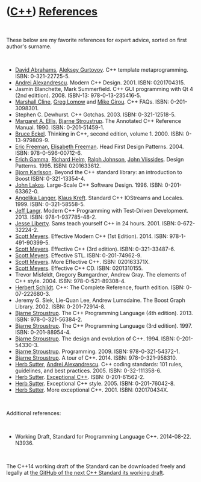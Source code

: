 



 

 

 

 

 

([C++](Cpp.htm)) [References](CppReferences.htm)
================================================

 

These below are my favorite references for expert advice, sorted on
first author's surname.

 

-   [David Abrahams](CppDavidAbrahams.htm), [Aleksey
    Gurtovoy](CppAlekseyGurtovoy.htm). C++ template metaprogramming.
    ISBN: 0-321-22725-5.
-   [Andrei Alexandrescu](CppAndreiAlexandrescu.htm). Modern C++ Design.
    2001. ISBN: 0201704315.
-   Jasmin Blanchette, Mark Summerfield. C++ GUI programming with Qt 4
    (2nd edittion). 2008. ISBN-13: 978-0-13-235416-5.
-   [Marshall Cline](CppMarshallCline.htm), [Greg
    Lomow](CppGregLomow.htm) and [Mike Girou](CppMikeGirou.htm).
    C++ FAQs. ISBN: 0-201-3098301.
-   Stephen C. Dewhurst. C++ Gotchas. 2003. ISBN: 0-321-12518-5.
-   [Margaret A. Ellis](CppMargaretAEllis.htm), [Bjarne
    Stroustrup](CppBjarneStroustrup.htm). The Annotated C++
    Reference Manual. 1990. ISBN: 0-201-51459-1.
-   [Bruce Eckel](CppBruceEckel.htm). Thinking in C++, second edition,
    volume 1. 2000. ISBN: 0-13-979809-9.
-   [Eric Freeman](CppEricFreeman.htm), [Elisabeth
    Freeman](CppElisabethFreeman.htm). Head First Design Patterns. 2004.
    ISBN: 978-0-596-00712-6.
-   [Erich Gamma](CppErichGamma.htm), [Richard
    Helm](CppRichardHelm.htm), [Ralph Johnson](CppRalphJohnson.htm),
    [John Vlissides](CppJohnVlissides.htm). Design Patterns. 1995.
    ISBN: 0201633612.
-   [Bjorn Karlsson](CppBjornKarlsson.htm). Beyond the C++ standard
    library: an introduction to Boost ISBN: 0-321-13354-4.
-   [John Lakos](CppJohnLakos.htm). Large-Scale C++ Software Design.
    1996. ISBN: 0-201-63362-0.
-   [Angelika Langer](CppAngelikaLanger.htm), [Klaus
    Kreft](CppKlausKreft.htm). Standard C++ IOStreams and Locales. 1999.
    ISBN: 0-321-58558-5.
-   [Jeff Langr](CppJeffLangr.htm). Modern C++ Programming with
    Test-Driven Development. 2013. ISBN: 978-1-937785-48-2.
-   [Jesse Liberty](CppJesseLiberty.htm). Sams teach yourself C++ in
    24 hours. 2001. ISBN: 0-672-32224-2.
-   [Scott Meyers](CppScottMeyers.htm). Effective Modern C++
    (1st Edition). 2014. ISBN: 978-1-491-90399-5.
-   [Scott Meyers](CppScottMeyers.htm). Effective C++ (3rd edition).
    ISBN: 0-321-33487-6.
-   [Scott Meyers](CppScottMeyers.htm). Effective STL.
    ISBN: 0-201-74962-9.
-   [Scott Meyers](CppScottMeyers.htm). More Effective C++.
    ISBN: 020163371X.
-   [Scott Meyers](CppScottMeyers.htm). Effective C++ CD.
    ISBN: 0201310155.
-   Trevor Misfeldt, Gregory Bumgardner, Andrew Gray. The elements of
    C++ style. 2004. ISBN: 978-0-521-89308-4.
-   [Herbert Schildt](CppHerbertSchildt.htm). C++: The Complete
    Reference, fourth edition. ISBN: 0-07-222680-3.
-   Jeremy G. Siek, Lie-Quan Lee, Andrew Lumsdaine. The Boost
    Graph Library. 2002. ISBN: 0-201-72914-8.
-   [Bjarne Stroustrup](CppBjarneStroustrup.htm). The C++ Programming
    Language (4th edition). 2013. ISBN: 978-0-321-56384-2.
-   [Bjarne Stroustrup](CppBjarneStroustrup.htm). The C++ Programming
    Language (3rd edition). 1997. ISBN: 0-201-88954-4.
-   [Bjarne Stroustrup](CppBjarneStroustrup.htm). The design and
    evolution of C++. 1994. ISBN: 0-201-54330-3.
-   [Bjarne Stroustrup](CppBjarneStroustrup.htm). Programming. 2009.
    ISBN: 978-0-321-54372-1.
-   [Bjarne Stroustrup](CppBjarneStroustrup.htm). A tour of C++. 2014.
    ISBN: 978-0-321-958310.
-   [Herb Sutter](CppHerbSutter.htm), [Andrei
    Alexandrescu](CppAndreiAlexandrescu.htm). C++ coding standards: 101
    rules, guidelines, and best practices. 2005. ISBN: 0-32-111358-6.
-   [Herb Sutter](CppHerbSutter.htm). [Exceptional
    C++](CppExceptionalCpp.htm). ISBN: 0-201-61562-2.
-   [Herb Sutter](CppHerbSutter.htm). Exceptional C++ style. 2005.
    ISBN: 0-201-76042-8.
-   [Herb Sutter](CppHerbSutter.htm). More exceptional C++. 2001.
    ISBN: 020170434X.

 

Additional references:

 

-   Working Draft, Standard for Programming Language C++.
    2014-08-22. N3936.

 

The C++14 working draft of the Standard can be downloaded freely and
legally at [the GitHub of the next C++ Standard its working
draft](https://github.com/cplusplus/draft).

 

 

 

 

 





 



